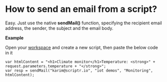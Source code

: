 # How to send an email from a script?

Easy. Just use the native **sendMail()** function, specifying the recipient email address, the sender, the subject and the email body.

**Example**

Open your [workspace](https://www.scriptr.io/workspace) and create a new script, then paste the below code in it 

```
var htmlContent = "<h1>Climate monitor</h1>Temperature: <strong>" + request.parameters.temperature + "</strong>";
var resp = sendMail("karim@scriptr.io", "iot demos", "Monitoring", htmlContent);
```
